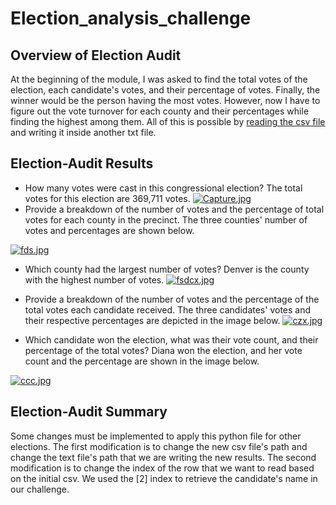 # Election_analysis_challenge

## Overview of Election Audit

At the beginning of the module, I was asked to find the total votes of the election, each candidate's votes, and their percentage of votes. Finally, the winner would be the person having the most votes. However, now I have to figure out the vote turnover for each county and their percentages while finding the highest among them. All of this is possible by [reading the csv file](https://docs.python.org/3/library/csv.html) and writing it inside another txt file.

## Election-Audit Results

* How many votes were cast in this congressional election? The total votes for this election are 369,711 votes. 
[![Capture.jpg](https://i.postimg.cc/fTz03MYZ/Capture.jpg)](https://postimg.cc/Btzvk9hw)
* Provide a breakdown of the number of votes and the percentage of total votes for each county in the precinct. The three counties' number of votes and percentages are shown below.

[![fds.jpg](https://i.postimg.cc/QCy9GTCb/fds.jpg)](https://postimg.cc/bS1N1dQD)

* Which county had the largest number of votes? Denver is the county with the highest number of votes. 
[![fsdcx.jpg](https://i.postimg.cc/Nf2L2LL3/fsdcx.jpg)](https://postimg.cc/qz0p9Jsw)

* Provide a breakdown of the number of votes and the percentage of the total votes each candidate received. The three candidates' votes and their respective percentages are depicted in the image below.
[![czx.jpg](https://i.postimg.cc/vZBghM8y/czx.jpg)](https://postimg.cc/JGfz7fBY)

* Which candidate won the election, what was their vote count, and their percentage of the total votes? Diana won the election, and her vote count and the percentage are shown in the image below.

[![ccc.jpg](https://i.postimg.cc/hGRnjb5Y/ccc.jpg)](https://postimg.cc/zy762W5w)

## Election-Audit Summary

Some changes must be implemented to apply this python file for other elections. The first modification is to change the new csv file's path and change the text file's path that we are writing the new results. The second modification is to change the index of the row that we want to read based on the initial csv. We used the [2] index to retrieve the candidate's name in our challenge.
